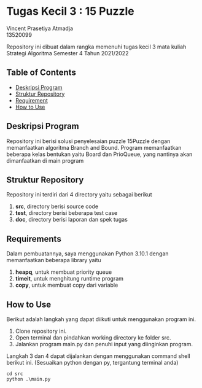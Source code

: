 # Tugas Kecil 3 : 15 Puzzle

Vincent Prasetiya Atmadja  
13520099

Repository ini dibuat dalam rangka memenuhi tugas kecil 3 mata kuliah Strategi Algoritma Semester 4 Tahun 2021/2022

## Table of Contents

- [Deskripsi Program](#deskripsi-program)
- [Struktur Repository](#struktur-repository)
- [Requirement](#requirements)
- [How to Use](#how-to-use)

## Deskripsi Program

Repository ini berisi solusi penyelesaian puzzle 15Puzzle dengan memanfaatkan algoritma Branch and Bound. Program memanfaatkan
beberapa kelas bentukan yaitu Board dan PrioQueue, yang nantinya akan dimanfaatkan di main program

## Struktur Repository  

Repository ini terdiri dari 4 directory yaitu sebagai berikut

1. **src**, directory berisi source code
2. **test**, directory berisi beberapa test case
3. **doc**, directory berisi laporan dan spek tugas

## Requirements

Dalam pembuatannya, saya menggunakan Python 3.10.1 dengan memanfaatkan beberapa library yaitu

1. **heapq**, untuk membuat priority queue
2. **timeit**, untuk menghitung runtime program
3. **copy**, untuk membuat copy dari variable

## How to Use

Berikut adalah langkah yang dapat diikuti untuk menggunakan program ini.

1. Clone repository ini.
2. Open terminal dan pindahkan working directory ke folder src.
3. Jalankan program main.py dan penuhi input yang diinginkan program.

Langkah 3 dan 4 dapat dijalankan dengan menggunakan command shell berikut ini. (Sesuaikan python dengan py, tergantung terminal anda)

```shell
cd src
python .\main.py
```
